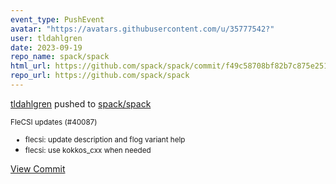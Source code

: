 ```yaml
---
event_type: PushEvent
avatar: "https://avatars.githubusercontent.com/u/35777542?"
user: tldahlgren
date: 2023-09-19
repo_name: spack/spack
html_url: https://github.com/spack/spack/commit/f49c58708bf82b7c875e2510d42d06c508183124
repo_url: https://github.com/spack/spack
---
```


<a href='https://github.com/tldahlgren' target='_blank'>tldahlgren</a> pushed to <a href='https://github.com/spack/spack' target='_blank'>spack/spack</a>

<small>FleCSI updates (#40087)

* flecsi: update description and flog variant help
* flecsi: use kokkos_cxx when needed</small>

<a href='https://github.com/spack/spack/commit/f49c58708bf82b7c875e2510d42d06c508183124' target='_blank'>View Commit</a>
